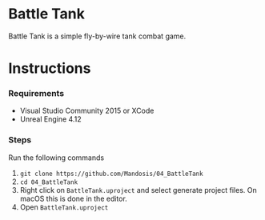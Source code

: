 # Battle Tank
Battle Tank is a simple fly-by-wire tank combat game.

# Instructions

### Requirements

- Visual Studio Community 2015 or XCode
- Unreal Engine 4.12

### Steps

Run the following commands

1. `git clone https://github.com/Mandosis/04_BattleTank`
2. `cd 04_BattleTank`
3. Right click on `BattleTank.uproject` and select generate project files. On macOS this is done in the editor.
4. Open `BattleTank.uproject`

